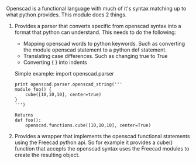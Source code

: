 Openscad is a functional language with much of it's syntax matching up to what python provides.  This module does
2 things.


1. Provides a parser that converts specific from openscad syntax into a format that python can understand.  This needs
   to do the following:
     * Mapping openscad words to python keywords.  Such as converting the module openscad statement to a
       python def statement.
     * Translating case differences.  Such as changing true to True
     * Converting { } into indents

   Simple example:
       import openscad.parser

       print openscad.parser.openscad_string('''
       module foo() {
           cube([10,10,10], center=true)
       }
       ''')

       Returns
       def foo():
           openscad.functions.cube([10,10,10], center=True)

2. Provides a wrapper that implements the openscad functional statements using the Freecad python api.  So for example
   it provides a cube() function that accepts the openscad syntax uses the Freecad modules to create the resulting
   object.

